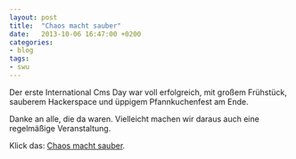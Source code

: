 ```yaml
---
layout: post
title:  "Chaos macht sauber"
date:   2013-10-06 16:47:00 +0200
categories:
- blog
tags:
- swu
---
```


Der erste International Cms Day war voll erfolgreich, mit großem Frühstück, sauberem Hackerspace und üppigem Pfannkuchenfest am Ende.

Danke an alle, die da waren. Vielleicht machen wir daraus auch eine regelmäßige Veranstaltung.

Klick das: [Chaos macht sauber](https://chaotikum.org/projekte:chaos_macht_sauber).
